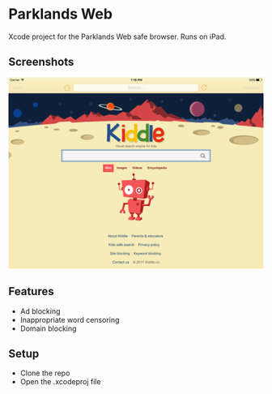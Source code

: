 # Parklands Web
Xcode project for the Parklands Web safe browser. Runs on iPad.

## Screenshots
[![Parklands Web](/screenshots/screenshot1.png)](#)

## Features
* Ad blocking
* Inappropriate word censoring
* Domain blocking

## Setup
* Clone the repo
* Open the .xcodeproj file

